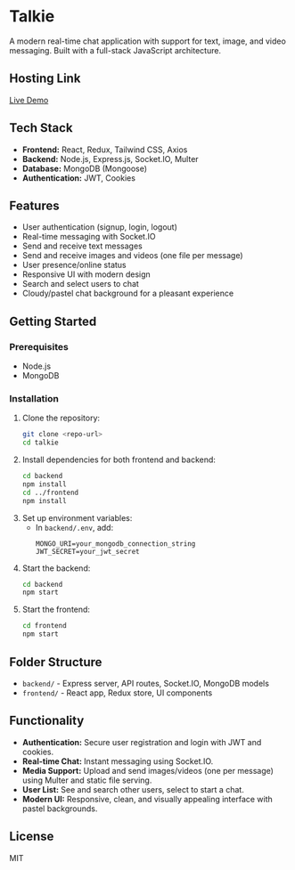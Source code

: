 # Talkie

A modern real-time chat application with support for text, image, and video messaging. Built with a full-stack JavaScript architecture.

## Hosting Link

[Live Demo](<your-hosting-link-here>)

## Tech Stack

- **Frontend:** React, Redux, Tailwind CSS, Axios
- **Backend:** Node.js, Express.js, Socket.IO, Multer
- **Database:** MongoDB (Mongoose)
- **Authentication:** JWT, Cookies

## Features

- User authentication (signup, login, logout)
- Real-time messaging with Socket.IO
- Send and receive text messages
- Send and receive images and videos (one file per message)
- User presence/online status
- Responsive UI with modern design
- Search and select users to chat
- Cloudy/pastel chat background for a pleasant experience

## Getting Started

### Prerequisites
- Node.js
- MongoDB

### Installation

1. Clone the repository:
   ```sh
   git clone <repo-url>
   cd talkie
   ```
2. Install dependencies for both frontend and backend:
   ```sh
   cd backend
   npm install
   cd ../frontend
   npm install
   ```
3. Set up environment variables:
   - In `backend/.env`, add:
     ```
     MONGO_URI=your_mongodb_connection_string
     JWT_SECRET=your_jwt_secret
     ```
4. Start the backend:
   ```sh
   cd backend
   npm start
   ```
5. Start the frontend:
   ```sh
   cd frontend
   npm start
   ```

## Folder Structure

- `backend/` - Express server, API routes, Socket.IO, MongoDB models
- `frontend/` - React app, Redux store, UI components

## Functionality

- **Authentication:** Secure user registration and login with JWT and cookies.
- **Real-time Chat:** Instant messaging using Socket.IO.
- **Media Support:** Upload and send images/videos (one per message) using Multer and static file serving.
- **User List:** See and search other users, select to start a chat.
- **Modern UI:** Responsive, clean, and visually appealing interface with pastel backgrounds.

## License

MIT
